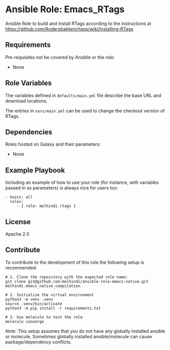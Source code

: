 Ansible Role: Emacs_RTags
=========

Ansible Role to build and install RTags according to the instructions at https://github.com/Andersbakken/rtags/wiki/Installing-RTags

Requirements
------------

Pre-requisites not be covered by Ansible or the role:
- None

Role Variables
--------------

The variables defined in `defaults/main.yml` file describe the base URL and download locations.

The entries in `vars/main.yml` can be used to change the checkout version of RTags.

Dependencies
------------

Roles hosted on Galaxy and their parameters:
- None

Example Playbook
----------------

Including an example of how to use your role (for instance, with variables passed in as parameters) is always nice for users too:

    - hosts: all
      roles:
         - { role: melhindi.rtags }

License
-------

Apache 2.0

Contribute
-------

To contribute to the development of this role the following setup is recommended:

```
# 1. Clone the repository with the expected role name:
git clone git@github.com:melhindi/ansible-role-emacs-native.git melhindi.emacs_native_compilation

# 2. Initialize the virtual environment
python3 -m venv .venv
source .venv/bin/activate
python3 -m pip install -r requirements.txt

# 3. Use molecule to test the role
molecule converge
```
*Note*: This setup assumes that you do not have any globally installed ansible or molecule. Sometimes globally installed ansible/molecule can cause package/dependency conflicts.

